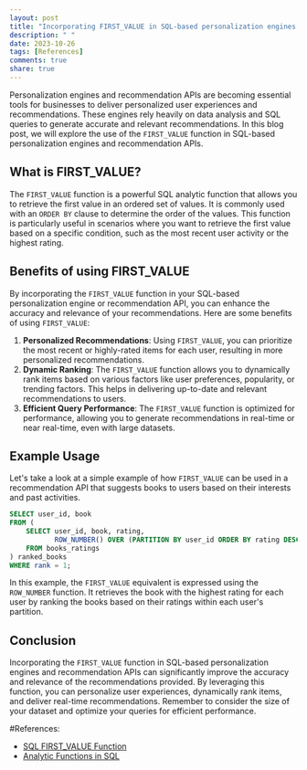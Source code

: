 ```yaml
---
layout: post
title: "Incorporating FIRST_VALUE in SQL-based personalization engines and recommendation APIs"
description: " "
date: 2023-10-26
tags: [References]
comments: true
share: true
---
```


Personalization engines and recommendation APIs are becoming essential tools for businesses to deliver personalized user experiences and recommendations. These engines rely heavily on data analysis and SQL queries to generate accurate and relevant recommendations. In this blog post, we will explore the use of the `FIRST_VALUE` function in SQL-based personalization engines and recommendation APIs.

## What is FIRST_VALUE?

The `FIRST_VALUE` function is a powerful SQL analytic function that allows you to retrieve the first value in an ordered set of values. It is commonly used with an `ORDER BY` clause to determine the order of the values. This function is particularly useful in scenarios where you want to retrieve the first value based on a specific condition, such as the most recent user activity or the highest rating.

## Benefits of using FIRST_VALUE

By incorporating the `FIRST_VALUE` function in your SQL-based personalization engine or recommendation API, you can enhance the accuracy and relevance of your recommendations. Here are some benefits of using `FIRST_VALUE`:

1. **Personalized Recommendations**: Using `FIRST_VALUE`, you can prioritize the most recent or highly-rated items for each user, resulting in more personalized recommendations.
2. **Dynamic Ranking**: The `FIRST_VALUE` function allows you to dynamically rank items based on various factors like user preferences, popularity, or trending factors. This helps in delivering up-to-date and relevant recommendations to users.
3. **Efficient Query Performance**: The `FIRST_VALUE` function is optimized for performance, allowing you to generate recommendations in real-time or near real-time, even with large datasets.

## Example Usage

Let's take a look at a simple example of how `FIRST_VALUE` can be used in a recommendation API that suggests books to users based on their interests and past activities.

```sql
SELECT user_id, book
FROM (
    SELECT user_id, book, rating,
           ROW_NUMBER() OVER (PARTITION BY user_id ORDER BY rating DESC) as rank
    FROM books_ratings
) ranked_books
WHERE rank = 1;
```

In this example, the `FIRST_VALUE` equivalent is expressed using the `ROW_NUMBER` function. It retrieves the book with the highest rating for each user by ranking the books based on their ratings within each user's partition.

## Conclusion

Incorporating the `FIRST_VALUE` function in SQL-based personalization engines and recommendation APIs can significantly improve the accuracy and relevance of the recommendations provided. By leveraging this function, you can personalize user experiences, dynamically rank items, and deliver real-time recommendations. Remember to consider the size of your dataset and optimize your queries for efficient performance.

#References:
- [SQL FIRST_VALUE Function](https://www.w3schools.com/sql/func_sqlserver_first_value.asp)
- [Analytic Functions in SQL](https://www.sqltutorial.org/sql-analytic-functions/)
